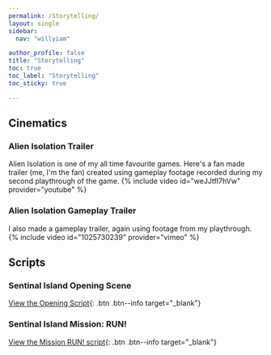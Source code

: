 ```yaml
---
permalink: /Storytelling/
layout: single
sidebar:
  nav: "willyiam"

author_profile: false
title: "Storytelling"
toc: true
toc_label: "Storytelling"
toc_sticky: true

---
```

## Cinematics
### Alien Isolation Trailer
Alien Isolation is one of my all time favourite games. Here's a fan made trailer (me, I'm the fan) created using gameplay footage recorded during my second playthrough of the game.
{% include video id="weJJtfI7hVw" provider="youtube" %}

### Alien Isolation Gameplay Trailer
I also made a gameplay trailer, again using footage from my playthrough.
{% include video id="1025730239" provider="vimeo" %}

## Scripts
### Sentinal Island Opening Scene
[View the Opening Script](/Documents/ENL2013_FinalScript_Gauvin_William.pdf){: .btn .btn--info target="_blank"}
### Sentinal Island Mission: RUN!
[View the Mission RUN! script](/Documents/ENL2013_Scene2_Gauvin_William.pdf){: .btn .btn--info target="_blank"}
